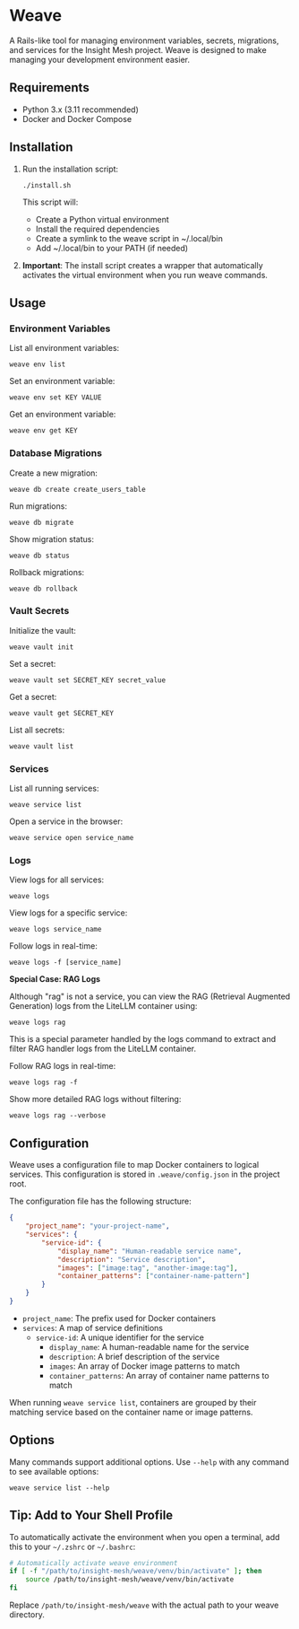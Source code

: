 # Weave

A Rails-like tool for managing environment variables, secrets, migrations, and services for the Insight Mesh project. Weave is designed to make managing your development environment easier.

## Requirements

- Python 3.x (3.11 recommended)
- Docker and Docker Compose

## Installation

1. Run the installation script:
   ```
   ./install.sh
   ```

   This script will:
    - Create a Python virtual environment
    - Install the required dependencies
    - Create a symlink to the weave script in ~/.local/bin
    - Add ~/.local/bin to your PATH (if needed)

2. **Important**: The install script creates a wrapper that automatically activates the virtual environment when you run weave commands.

## Usage

### Environment Variables

List all environment variables:
```
weave env list
```

Set an environment variable:
```
weave env set KEY VALUE
```

Get an environment variable:
```
weave env get KEY
```

### Database Migrations

Create a new migration:
```
weave db create create_users_table
```

Run migrations:
```
weave db migrate
```

Show migration status:
```
weave db status
```

Rollback migrations:
```
weave db rollback
```

### Vault Secrets

Initialize the vault:
```
weave vault init
```

Set a secret:
```
weave vault set SECRET_KEY secret_value
```

Get a secret:
```
weave vault get SECRET_KEY
```

List all secrets:
```
weave vault list
```

### Services

List all running services:
```
weave service list
```

Open a service in the browser:
```
weave service open service_name
```

### Logs

View logs for all services:
```
weave logs
```

View logs for a specific service:
```
weave logs service_name
```

Follow logs in real-time:
```
weave logs -f [service_name]
```

**Special Case: RAG Logs**

Although "rag" is not a service, you can view the RAG (Retrieval Augmented Generation) logs from the LiteLLM container using:
```
weave logs rag
```

This is a special parameter handled by the logs command to extract and filter RAG handler logs from the LiteLLM container.

Follow RAG logs in real-time:
```
weave logs rag -f
```

Show more detailed RAG logs without filtering:
```
weave logs rag --verbose
```

## Configuration

Weave uses a configuration file to map Docker containers to logical services. This configuration is stored in `.weave/config.json` in the project root.

The configuration file has the following structure:

```json
{
    "project_name": "your-project-name",
    "services": {
        "service-id": {
            "display_name": "Human-readable service name",
            "description": "Service description",
            "images": ["image:tag", "another-image:tag"],
            "container_patterns": ["container-name-pattern"]
        }
    }
}
```

- `project_name`: The prefix used for Docker containers
- `services`: A map of service definitions
  - `service-id`: A unique identifier for the service
    - `display_name`: A human-readable name for the service
    - `description`: A brief description of the service
    - `images`: An array of Docker image patterns to match
    - `container_patterns`: An array of container name patterns to match

When running `weave service list`, containers are grouped by their matching service based on the container name or image patterns.

## Options

Many commands support additional options. Use `--help` with any command to see available options:
```
weave service list --help
```

## Tip: Add to Your Shell Profile

To automatically activate the environment when you open a terminal, add this to your `~/.zshrc` or `~/.bashrc`:

```bash
# Automatically activate weave environment
if [ -f "/path/to/insight-mesh/weave/venv/bin/activate" ]; then
    source /path/to/insight-mesh/weave/venv/bin/activate
fi
```

Replace `/path/to/insight-mesh/weave` with the actual path to your weave directory. 